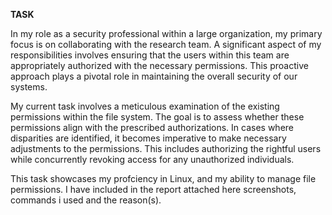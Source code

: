 **TASK**


In my role as a security professional within a large organization, my primary focus is on collaborating with the research team. A significant aspect of my responsibilities involves ensuring that the users within this team are appropriately authorized with the necessary permissions. This proactive approach plays a pivotal role in maintaining the overall security of our systems.

My current task involves a meticulous examination of the existing permissions within the file system. The goal is to assess whether these permissions align with the prescribed authorizations. In cases where disparities are identified, it becomes imperative to make necessary adjustments to the permissions. This includes authorizing the rightful users while concurrently revoking access for any unauthorized individuals.

This task showcases my profciency in Linux, and my ability to manage file permissions. I have included in the report attached here screenshots, commands i used and the reason(s). 
